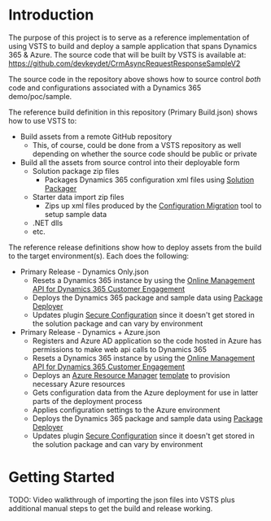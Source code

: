 # Introduction
The purpose of this project is to serve as a reference implementation of using VSTS to build and deploy a sample application that spans Dynamics 365 & Azure.
The source code that will be built by VSTS is available at:
https://github.com/devkeydet/CrmAsyncRequestResponseSampleV2

The source code in the repository above shows how to source control *both* code and configurations associated with a Dynamics 365 demo/poc/sample.

The reference build definition in this repository (Primary Build.json) shows how to use VSTS to:
* Build assets from a remote GitHub repository
    * This, of course, could be done from a VSTS repository as well depending on whether the source code should be public or private
* Build all the assets from source control into their deployable form
    * Solution package zip files
        * Packages Dynamics 365 configuration xml files using [Solution Packager](https://msdn.microsoft.com/en-us/library/jj602987.aspx)
    * Starter data import zip files
        * Zips up xml files produced by the [Configuration Migration](https://technet.microsoft.com/library/dn647421.aspx) tool to setup sample data
    * .NET dlls
    * etc.

The reference release definitions show how to deploy assets from the build to the target environment(s).  Each does the following:
* Primary Release - Dynamics Only.json
    * Resets a Dynamics 365 instance by using the [Online Management API for Dynamics 365 Customer Engagement](https://docs.microsoft.com/en-us/dynamics365/customer-engagement/developer/online-management-api)
    * Deploys the Dynamics 365 package and sample data using [Package Deployer](https://msdn.microsoft.com/en-us/library/dn688182.aspx)
    * Updates plugin [Secure Configuration](https://us.hitachi-solutions.com/blog/use-secure-vs-unsecure-configuration-plugins/) since it doesn't get stored in the solution package and can vary by environment    
* Primary Release - Dynamics + Azure.json
    * Registers and Azure AD application so the code hosted in Azure has permissions to make web api calls to Dynamics 365
    * Resets a Dynamics 365 instance by using the [Online Management API for Dynamics 365 Customer Engagement](https://docs.microsoft.com/en-us/dynamics365/customer-engagement/developer/online-management-api)
    * Deploys an [Azure Resource Manager](https://docs.microsoft.com/en-us/azure/azure-resource-manager/resource-group-overview) [template](https://docs.microsoft.com/en-us/azure/azure-resource-manager/resource-group-overview#template-deployment) to provision necessary Azure resources
    * Gets configuration data from the Azure deployment for use in latter parts of the deployment process
    * Applies configuration settings to the Azure environment
    * Deploys the Dynamics 365 package and sample data using [Package Deployer](https://msdn.microsoft.com/en-us/library/dn688182.aspx)
    * Updates plugin [Secure Configuration](https://us.hitachi-solutions.com/blog/use-secure-vs-unsecure-configuration-plugins/) since it doesn't get stored in the solution package and can vary by environment

# Getting Started
TODO: Video walkthrough of importing the json files into VSTS plus additional manual steps to get the build and release working.
